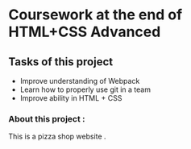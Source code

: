 # Coursework at the end of HTML+CSS Advanced

## Tasks of this project
  -  Improve  understanding of Webpack
  -  Learn how to properly use git in a team
  -  Improve ability in  HTML + CSS

### About this project : 
This is a  pizza shop website . 
